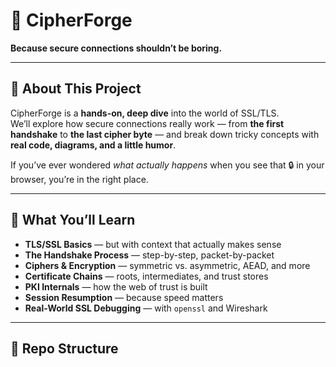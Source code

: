 # 🔐 CipherForge  
**Because secure connections shouldn’t be boring.**  

---

## 📖 About This Project  
CipherForge is a **hands-on, deep dive** into the world of SSL/TLS.  
We’ll explore how secure connections really work — from **the first handshake** to **the last cipher byte** — and break down tricky concepts with **real code, diagrams, and a little humor**.  

If you’ve ever wondered *what actually happens* when you see that 🔒 in your browser, you’re in the right place.  

---

## 🚀 What You’ll Learn  
- **TLS/SSL Basics** — but with context that actually makes sense  
- **The Handshake Process** — step-by-step, packet-by-packet  
- **Ciphers & Encryption** — symmetric vs. asymmetric, AEAD, and more  
- **Certificate Chains** — roots, intermediates, and trust stores  
- **PKI Internals** — how the web of trust is built  
- **Session Resumption** — because speed matters  
- **Real-World SSL Debugging** — with `openssl` and Wireshark  

---

## 📂 Repo Structure  

